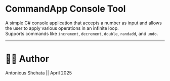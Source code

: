 # CommandApp Console Tool

A simple C# console application that accepts a number as input and allows the user to apply various operations in an infinite loop.  
Supports commands like `increment`, `decrement`, `double`, `randadd`, and `undo`.

---


# 👨‍💻 Author

Antonious Shehata || April 2025
